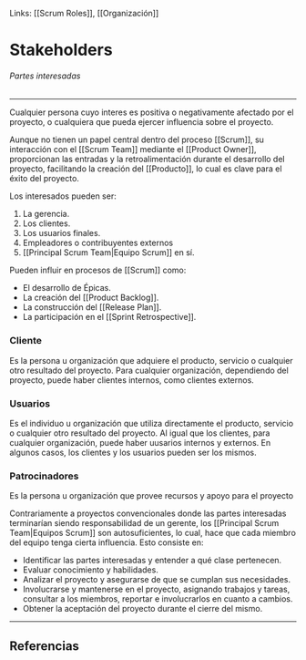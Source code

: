 Links: [[Scrum Roles]], [[Organización]]

# Stakeholders
###### Partes interesadas
---

Cualquier persona cuyo interes es positiva o negativamente afectado por el proyecto, o cualquiera que pueda ejercer influencia sobre el proyecto.

Aunque no tienen un papel central dentro del proceso [[Scrum]], su interacción con el [[Scrum Team]] mediante el [[Product Owner]], proporcionan las entradas y la retroalimentación durante el desarrollo del proyecto, facilitando la creación del [[Producto]], lo cual es clave para el éxito del proyecto.

Los interesados pueden ser:
1. La gerencia.
2. Los clientes.
3. Los usuarios finales.
4. Empleadores o contribuyentes externos
5. [[Principal Scrum Team|Equipo Scrum]] en sí.

Pueden influir en procesos de [[Scrum]] como:
- El desarrollo de Épicas.
- La creación del [[Product Backlog]].
- La construcción del [[Release Plan]].
- La participación en el [[Sprint Retrospective]].

### Cliente
Es la persona u organización que adquiere el producto, servicio o cualquier otro resultado del proyecto. Para cualquier organización, dependiendo del proyecto, puede haber clientes internos, como clientes externos.

### Usuarios
Es el individuo u organización que utiliza directamente el producto, servicio o cualquier otro resultado del proyecto. Al igual que los clientes, para cualquier organización, puede haber uusarios internos y externos. En algunos casos, los clientes y los usuarios pueden ser los mismos.

### Patrocinadores
Es la persona u organización que provee recursos y apoyo para el proyecto

Contrariamente a proyectos convencionales donde las partes interesadas terminarían siendo responsabilidad de un gerente, los [[Principal Scrum Team|Equipos Scrum]] son autosuficientes, lo cual, hace que cada miembro del equipo tenga cierta influencia. Esto consiste en:
- Identificar las partes interesadas y entender a qué clase pertenecen.
- Evaluar conocimiento y habilidades.
- Analizar el proyecto y asegurarse de que se cumplan sus necesidades.
- Involucrarse y mantenerse en el proyecto, asignando trabajos y tareas, consultar a los miembros, reportar e involucrarlos en cuanto a cambios.
- Obtener la aceptación del proyecto durante el cierre del mismo.

---

## Referencias